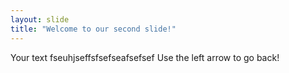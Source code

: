 ```yaml
---
layout: slide
title: "Welcome to our second slide!"
---
```

Your text fseuhjseffsfsefseafsefsef
Use the left arrow to go back!
